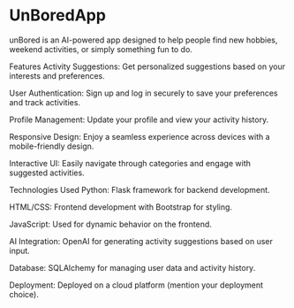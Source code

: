 # UnBoredApp
unBored is an AI-powered app designed to help people find new hobbies, weekend activities, or simply something fun to do.

Features
Activity Suggestions: Get personalized suggestions based on your interests and preferences.

User Authentication: Sign up and log in securely to save your preferences and track activities.

Profile Management: Update your profile and view your activity history.

Responsive Design: Enjoy a seamless experience across devices with a mobile-friendly design.

Interactive UI: Easily navigate through categories and engage with suggested activities.


Technologies Used
Python: Flask framework for backend development.

HTML/CSS: Frontend development with Bootstrap for styling.

JavaScript: Used for dynamic behavior on the frontend.

AI Integration: OpenAI for generating activity suggestions based on user input.

Database: SQLAlchemy for managing user data and activity history.

Deployment: Deployed on a cloud platform (mention your deployment choice).
